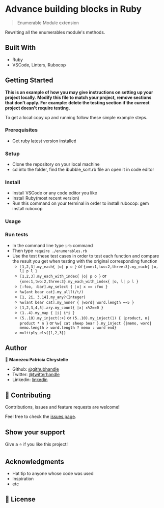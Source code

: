 # Advance building blocks in Ruby

> Enumerable Module extension

Rewriting all the enumerables module's methods.

## Built With

- Ruby
- VSCode, Linters, Rubocop


## Getting Started

**This is an example of how you may give instructions on setting up your project locally.**
**Modify this file to match your project, remove sections that don't apply. For example: delete the testing section if the currect project doesn't require testing.**


To get a local copy up and running follow these simple example steps.

### Prerequisites

- Get ruby latest version installed

### Setup

- Clone the repository on your local machine
- cd into the folder, find the ibubble_sort.rb file an open it in code editor

### Install

- Install VSCode or any code editor you like
- Install Ruby(most recent version)
- Run this command on your terminal in order to install rubocop: gem install rubocop 

### Usage

### Run tests

- In the command line type `irb` command
- Then type `require ./enumerables.rb`
- Use the test these test cases in order to test each function and compare the result you get when testing with the original corresponding function
   * `[1,2,3].my_each{ |o| p o }` or `{one:1,two:2,three:3}.my_each{ |o, l| p l }`
   * `[1,2,3].my_each_with_index{ |o| p o }` or `{one:1,two:2,three:3}.my_each_with_index{ |o, l| p l }`
   * `[:foo, :bar].my_select { |x| x == :foo }`
   * `%w[ant bear cat].my_all?(/t/)`
   * `[1, 2i, 3.14].my_any?(Integer)`
   * `%w[ant bear cat].my_none? { |word| word.length ==5 }`
   * `[1,2,3,4,5].ary.my_count{ |x| x%2==0 }`
   * `(1..4).my_map { |i| i*i }`
   * `(5..10).my_inject(:+)` or `(5..10).my_inject(1) { |product, n| product * n }` or `%w{ cat sheep bear }.my_inject {|memo, word| memo.length > word.length ? memo : word end}`
   * `multiply_els([1,2,3])`


## Author

👤 **Manezeu Patricia Chrystelle**

- Github: [@githubhandle](https://github.com/patriciachrysy)
- Twitter: [@twitterhandle](https://twitter.com/ManezeuP)
- Linkedin: [linkedin](https://www.linkedin.com/in/manezeu-patricia-chrystelle-095072118/)

## 🤝 Contributing

Contributions, issues and feature requests are welcome!

Feel free to check the [issues page]().

## Show your support

Give a ⭐️ if you like this project!

## Acknowledgments

- Hat tip to anyone whose code was used
- Inspiration
- etc

## 📝 License

